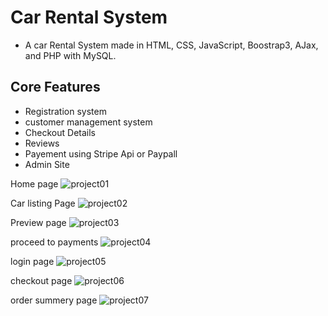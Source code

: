 # Car Rental System

- A car Rental System made in HTML, CSS, JavaScript, Boostrap3, AJax, and PHP with MySQL.

## Core Features
- Registration system
- customer management system
- Checkout Details
- Reviews
- Payement using Stripe Api or Paypall
- Admin Site

Home page
![project01](https://user-images.githubusercontent.com/36708180/105626388-ebf75800-5e37-11eb-989e-57152109a967.png)

Car listing Page
![project02](https://user-images.githubusercontent.com/36708180/105626470-6fb14480-5e38-11eb-91a5-7cda60ed0fa8.png)

Preview page
![project03](https://user-images.githubusercontent.com/36708180/105626508-b9019400-5e38-11eb-9ded-d988566ff30f.png)

proceed to payments
![project04](https://user-images.githubusercontent.com/36708180/105626612-42b16180-5e39-11eb-9d00-f26485d0e781.png)

login page
![project05](https://user-images.githubusercontent.com/36708180/105626689-0f230700-5e3a-11eb-8dc3-b553b05c5820.png)

checkout page
![project06](https://user-images.githubusercontent.com/36708180/105626819-244c6580-5e3b-11eb-8cc1-4da2db1d430c.png)

order summery page
![project07](https://user-images.githubusercontent.com/36708180/105626922-00d5ea80-5e3c-11eb-8d20-d37fdb3c1dc5.png)


